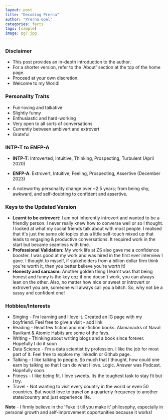 ```yaml
---
layout: post
title: "Decoding Prerna"
author: "Prerna Goel"
categories: facts
tags: [sample]
image: pg7.jpg
---
```


### Disclaimer 
- This post provides an in-depth introduction to the author.  
- For a shorter version, refer to the 'About' section at the top of the home page.  
- Proceed at your own discretion.  
- Welcome to my World!

### Personality Traits
- Fun-loving and talkative  
- Slightly funny 
- Enthusiastic and hard-working  
- Very open to all sorts of conversations  
- Currently between ambivert and extrovert  
- Grateful  

### INTP-T to ENFP-A
- **INTP-T**: Introverted, Intuitive, Thinking, Prospecting, Turbulent (April 2020)  
- **ENFP-A**: Extrovert, Intuitive, Feeling, Prospecting, Assertive (December 2023)  

- A noteworthy personality change over ~2.5 years; from being shy, awkward, and self-doubting to confident and assertive.  

### Keys to the Updated Version
- **Learnt to be extrovert:** I am not inherently introvert and wanted to be a friendly person. I never really knew how to converse well or so I thought. I looked at what my social friends talk about with most people. I realised that it's just the same old topics plus a little self-touch mixed up that leads to engaging & productive conversations. It required work in the start but became seamless with time. 
- **Professional Validation:** My work life at ZS also gave me a confidence booster. I was good at my work and was hired in the first ever interview I gave. I thought to myself, if stakeholders from a billion dollar firm think you're worth it, then you better believe you're worth it! 
- **Honesty and sarcasm:** Another golden thing I learnt was that being honest and funny is the key coz if one doesn't work, you can always lean on the other. Also, no matter how nice or sweet or introvert or extrovert you are, someone will always call you a bitch. So, why not be a sassy and confident one!  

### Hobbies/Interests
- Singing - I'm learning and I love it. Created an IG page with my boyfriend. Feel free to give a visit - add link 
- Reading - Read few fiction and non-fiction books. Alamanacks of Naval Ravikant & Atomic Habits are some of the favs.
- Writing - Thinking about writing blogs and a book since forever. Hopefully I do it soon
- Data Science - I'm a data scientist by profession. I like the job for most part of it. Feel free to explore my linkedIn or Github page. 
- Talking - I like talking to people. So much that I thought, how could one earn by talking so that I can do what I love. Logic. Answer was Podcast. Hopefully soon. 
- Fitness - I like being fit. I love sweets. Its the toughest task to stay fit but I try.  
- Travel - Not wanting to visit every country in the world or even 50 countries. But would love to travel on a quarterly frequency to another state/country and just experience life.

**Note** - I firmly believe in the 'Fake it till you make it' philosophy, especially in personal growth and self-improvement opportunities because it works!

